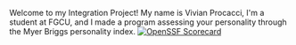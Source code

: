 Welcome to my Integration Project! My name is Vivian Procacci, 
I'm a student at FGCU, and I made a program assessing your personality 
through the Myer Briggs personality index. 
[![OpenSSF Scorecard](https://api.securityscorecards.dev/projects/github.com/{owner}/{repo}/badge)](https://securityscorecards.dev/viewer/?uri=github.com/{viviprocacci}/{Integration-Project-COP1500})

